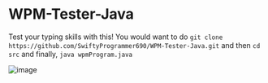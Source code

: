 # WPM-Tester-Java
Test your typing skills with this!
You would want to do `git clone https://github.com/SwiftyProgrammer690/WPM-Tester-Java.git` and then `cd src` and finally, `java wpmProgram.java`

![image](https://user-images.githubusercontent.com/68472469/173234108-cc1988f8-6e79-405e-9e28-66dd65e7e3f9.png)
